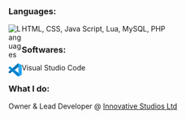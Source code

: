 ### Languages:
<img align="left" alt="Languages" width="26px" src="https://static.thenounproject.com/png/3040228-200.png">HTML, CSS, Java Script, Lua, MySQL, PHP</img>
<br>
### Softwares:
<img align="left" href="https://visualstudio.microsoft.com/" alt="Visual Studio Code" width="26px" src="https://raw.githubusercontent.com/github/explore/80688e429a7d4ef2fca1e82350fe8e3517d3494d/topics/visual-studio-code/visual-studio-code.png">Visual Studio Code</img>
<br>

### What I do:
Owner & Lead Developer @ [Innovative Studios Ltd](https://discord.iv-studios.net) 
